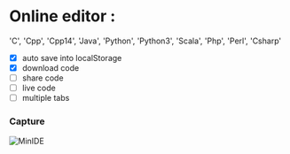# Online editor : 
'C', 'Cpp', 'Cpp14', 'Java', 'Python', 'Python3', 'Scala', 'Php', 'Perl', 'Csharp' 
- [x] auto save into localStorage
- [x] download code
- [ ] share code
- [ ] live code
- [ ] multiple tabs

### Capture
![MinIDE](https://i.ibb.co/H7nmHr4/Annotation-2020-01-19-233738.png)